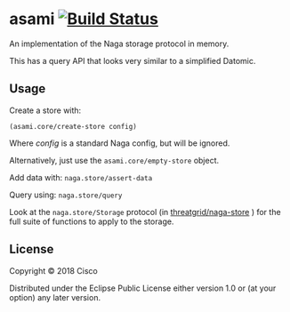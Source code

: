 # asami [![Build Status](https://travis-ci.org/threatgrid/asami.svg?branch=master)](https://travis-ci.org/threatgrid/asami)

An implementation of the Naga storage protocol in memory.

This has a query API that looks very similar to a simplified Datomic.

## Usage

Create a store with:

`(asami.core/create-store config)`

Where _config_ is a standard Naga config, but will be ignored.

Alternatively, just use the `asami.core/empty-store` object.

Add data with:
`naga.store/assert-data`

Query using:
`naga.store/query`

Look at the `naga.store/Storage` protocol (in [threatgrid/naga-store](https://github.com/threatgrid/naga-store) ) for the full suite of functions to apply to the storage.

## License

Copyright © 2018 Cisco

Distributed under the Eclipse Public License either version 1.0 or (at
your option) any later version.
